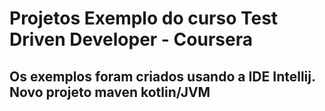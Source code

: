 # Projetos Exemplo do curso Test Driven Developer - Coursera

## Os exemplos foram criados usando a IDE Intellij. Novo projeto maven kotlin/JVM

